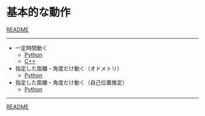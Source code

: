 # 基本的な動作

[README](../README.md)

---

- 一定時間動く
  - [Python](./simple_move_py_01.md)
  - [C++](./simple_move_cpp_01.md)
- 指定した距離・角度だけ動く（オドメトリ）
  - [Python](./simple_move_py_02.md)
- 指定した距離・角度だけ動く（自己位置推定）
  - [Python](./simple_move_py_03.md)

---

[README](../README.md)
